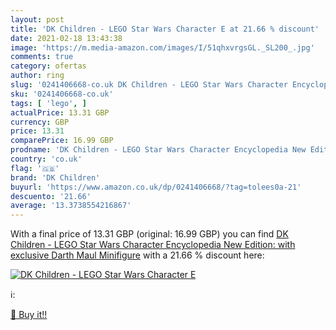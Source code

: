 ```yaml
---
layout: post
title: 'DK Children - LEGO Star Wars Character E at 21.66 % discount'
date: 2021-02-18 13:43:38
image: 'https://m.media-amazon.com/images/I/51qhxvrgsGL._SL200_.jpg'
comments: true
category: ofertas
author: ring
slug: '0241406668-co.uk DK Children - LEGO Star Wars Character Encyclopedia New...'
sku: '0241406668-co.uk'
tags: [ 'lego', ]
actualPrice: 13.31 GBP
currency: GBP
price: 13.31
comparePrice: 16.99 GBP
prodname: 'DK Children - LEGO Star Wars Character Encyclopedia New Edition: with exclusive Darth Maul Minifigure'
country: 'co.uk'
flag: '🇬🇧'
brand: 'DK Children'
buyurl: 'https://www.amazon.co.uk/dp/0241406668/?tag=tolees0a-21'
descuento: '21.66'
average: '13.3738554216867'
---
```


With a final price of 13.31 GBP (original: 16.99 GBP) you can find [DK Children - LEGO Star Wars Character Encyclopedia New Edition: with exclusive Darth Maul Minifigure](https://www.amazon.co.uk/dp/0241406668/?tag=tolees0a-21) with a  21.66 % discount here:

[![DK Children - LEGO Star Wars Character E](https://m.media-amazon.com/images/I/51qhxvrgsGL._SL200_.jpg)](https://www.amazon.co.uk/dp/0241406668/?tag=tolees0a-21)

ℹ️:


[🛒 Buy it!!](https://www.amazon.co.uk/dp/0241406668/?tag=tolees0a-21)
